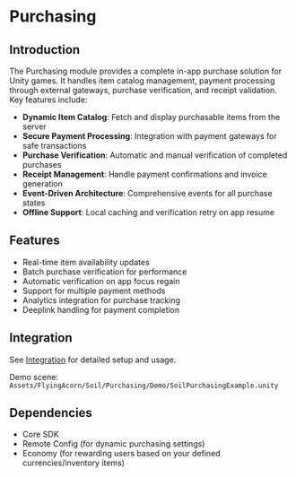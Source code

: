 # Purchasing

## Introduction

The Purchasing module provides a complete in-app purchase solution for Unity games. It handles item catalog management, payment processing through external gateways, purchase verification, and receipt validation. Key features include:

- **Dynamic Item Catalog**: Fetch and display purchasable items from the server
- **Secure Payment Processing**: Integration with payment gateways for safe transactions
- **Purchase Verification**: Automatic and manual verification of completed purchases
- **Receipt Management**: Handle payment confirmations and invoice generation
- **Event-Driven Architecture**: Comprehensive events for all purchase states
- **Offline Support**: Local caching and verification retry on app resume

## Features

- Real-time item availability updates
- Batch purchase verification for performance
- Automatic verification on app focus regain
- Support for multiple payment methods
- Analytics integration for purchase tracking
- Deeplink handling for payment completion

## Integration

See [Integration](Integration.md) for detailed setup and usage.

Demo scene: `Assets/FlyingAcorn/Soil/Purchasing/Demo/SoilPurchasingExample.unity`

## Dependencies

- Core SDK
- Remote Config (for dynamic purchasing settings)
- Economy (for rewarding users based on your defined currencies/inventory items)